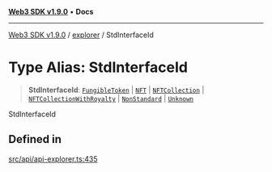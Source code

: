 [**Web3 SDK v1.9.0**](../../../README.md) • **Docs**

***

[Web3 SDK v1.9.0](../../../globals.md) / [explorer](../README.md) / StdInterfaceId

# Type Alias: StdInterfaceId

> **StdInterfaceId**: [`FungibleToken`](../interfaces/FungibleToken.md) \| [`NFT`](../interfaces/NFT.md) \| [`NFTCollection`](../interfaces/NFTCollection.md) \| [`NFTCollectionWithRoyalty`](../interfaces/NFTCollectionWithRoyalty.md) \| [`NonStandard`](../interfaces/NonStandard.md) \| [`Unknown`](../interfaces/Unknown.md)

StdInterfaceId

## Defined in

[src/api/api-explorer.ts:435](https://github.com/Mystic-Nayy/alephium-web3/blob/c1afd789a197ce5fe21f08c2965942090157c33d/packages/web3/src/api/api-explorer.ts#L435)
